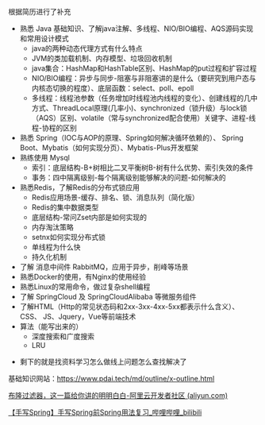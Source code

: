 根据简历进行了补充

- 熟悉 Java 基础知识、了解java注解、多线程、NIO/BIO编程、AQS源码实现和常用设计模式
  + java的两种动态代理方式有什么特点
  + JVM的类加载机制、内存模型、垃圾回收机制
  + java集合：HashMap和HashTable区别、HashMap的put过程和扩容过程
  + NIO/BIO编程：异步与同步-阻塞与非阻塞讲的是什么（要研究到用户态与内核态切换的程度）、底层函数：select、poll、epoll
  + 多线程：线程池参数（任务增加时线程池内线程的变化）、创建线程的几中方式、ThreadLocal原理(几率小)、synchronized（锁升级）与lock锁（AQS）区别、volatile（常与synchronized配合使用）关键字、进程-线程-协程的区别
- 熟悉 Spring（IOC与AOP的原理、Spring如何解决循环依赖的）、 Spring Boot、Mybatis（如何实现分页）、Mybatis-Plus开发框架
- 熟练使用 Mysql
  - 索引：底层结构-B+树相比二叉平衡树B-树有什么优势、索引失效的条件
  - 事务：四中隔离级别-每个隔离级别能够解决的问题-如何解决的
- 熟悉Redis，了解Redis的分布式锁应用
  - Redis应用场景-缓存、排名、锁、消息队列（简化版）
  - Redis的集中数据类型
  - 底层结构-常问Zset内部是如何实现的
  - 内存淘汰策略
  - setnx如何实现分布式锁
  - 单线程为什么快
  - 持久化机制
- 了解  消息中间件 RabbitMQ，应用于异步，削峰等场景
- 熟悉Docker的使用，有Nginx的使用经验
- 熟悉Linux的常用命令，做过复杂shell编程
- 了解 SpringCloud 及 SpringCloudAlibaba 等微服务组件
- 了解HTML（Http的常见状态码和2xx-3xx-4xx-5xx都表示什么含义）、CSS、 JS、Jquery，Vue等前端技术
- 算法（能写出来的）
  - 深度搜索和广度搜索
  - LRU

+ 剩下的就是找资料学习怎么做线上问题怎么查找解决了

基础知识网站：https://www.pdai.tech/md/outline/x-outline.html



[布隆过滤器，这一篇给你讲的明明白白-阿里云开发者社区 (aliyun.com)](https://developer.aliyun.com/article/773205)

[【手写Spring】手写Spring前Spring用法复习_哔哩哔哩_bilibili](https://www.bilibili.com/video/BV1r5411A7hZ/?p=2&spm_id_from=pageDriver&vd_source=383642096a66f0385ac22b0096523696)